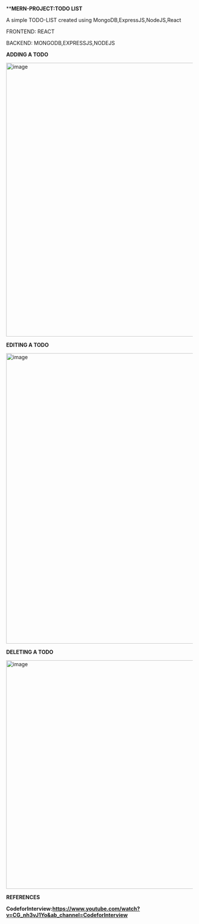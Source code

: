 ******************MERN-PROJECT:TODO LIST****************

A simple TODO-LIST created using MongoDB,ExpressJS,NodeJS,React

FRONTEND: REACT

BACKEND: MONGODB,EXPRESSJS,NODEJS

**ADDING A TODO**

<img width="739" alt="image" src="https://github.com/Devshree-06/MERN_PROJECT-TODO_LIST/assets/100863324/df76a331-8960-474e-907f-cb7d890e229d">


**EDITING A TODO**

<img width="784" alt="image" src="https://github.com/Devshree-06/MERN_PROJECT-TODO_LIST/assets/100863324/8f2b2d60-6eba-4531-b7c3-29898fae92f6">

**DELETING A TODO**

<img width="617" alt="image" src="https://github.com/Devshree-06/MERN_PROJECT-TODO_LIST/assets/100863324/24982a86-8b7f-4a8d-8749-aa034980b7fd">



**REFERENCES**

**CodeforInterview:https://www.youtube.com/watch?v=CG_nh3vJ1Yo&ab_channel=CodeforInterview**



